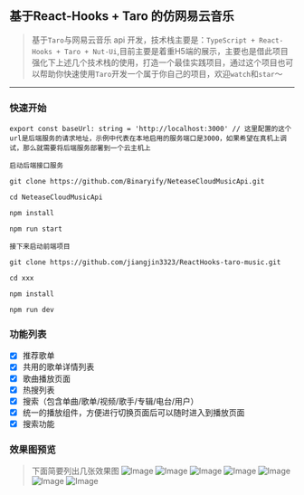 ## 基于React-Hooks + Taro 的仿网易云音乐

> 基于`Taro`与网易云音乐 api 开发，技术栈主要是：`TypeScript + React-Hooks + Taro + Nut-Ui`,目前主要是着重H5端的展示，主要也是借此项目强化下上述几个技术栈的使用，打造一个最佳实践项目，通过这个项目也可以帮助你快速使用`Taro`开发一个属于你自己的项目，欢迎`watch`和`star`～

<hr/>

### 快速开始

```
export const baseUrl: string = 'http://localhost:3000' // 这里配置的这个url是后端服务的请求地址，示例中代表在本地启用的服务端口是3000，如果希望在真机上调试，那么就需要将后端服务部署到一个云主机上

```


```
启动后端接口服务

git clone https://github.com/Binaryify/NeteaseCloudMusicApi.git

cd NeteaseCloudMusicApi

npm install

npm run start

接下来启动前端项目

git clone https://github.com/jiangjin3323/ReactHooks-taro-music.git

cd xxx

npm install

npm run dev

```

### 功能列表

- [x] 推荐歌单
- [x] 共用的歌单详情列表
- [x] 歌曲播放页面
- [x] 热搜列表
- [x] 搜索（包含单曲/歌单/视频/歌手/专辑/电台/用户）
- [x] 统一的播放组件，方便进行切换页面后可以随时进入到播放页面
- [x] 搜索功能

### 效果图预览

> 下面简要列出几张效果图
![Image](https://github.com/jiangjin3323/ReactHooks-taro-music/blob/main/src/static/effect/index.png)
![Image](https://github.com/jiangjin3323/ReactHooks-taro-music/blob/main/src/static/effect/hotSongList.png)
![Image](https://github.com/jiangjin3323/ReactHooks-taro-music/blob/main/src/static/effect/songList.png)
![Image](https://github.com/jiangjin3323/ReactHooks-taro-music/blob/main/src/static/effect/search_1.png)
![Image](https://github.com/jiangjin3323/ReactHooks-taro-music/blob/main/src/static/effect/search_2.png)
![Image](https://github.com/jiangjin3323/ReactHooks-taro-music/blob/main/src/static/effect/search_3.png)
![Image](https://github.com/jiangjin3323/ReactHooks-taro-music/blob/main/src/static/effect/songDetail.png)

